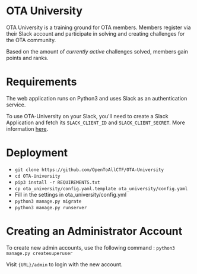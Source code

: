 # OTA University

OTA University is a training ground for OTA members.
Members register via their Slack account and participate in
solving and creating challenges for the OTA community.

Based on the amount of _currently active_ challenges solved,
members gain points and ranks.

# Requirements
The web application runs on Python3 and uses Slack as an
authentication service.

To use OTA-University on your Slack, you'll need to create a
Slack Application and fetch its `SLACK_CLIENT_ID` and `SLACK_CLIENT_SECRET`.
More information [here](https://api.slack.com/applications).

# Deployment
- `git clone https://github.com/OpenToAllCTF/OTA-University`
- `cd OTA-University`
- `pip3 install -r REQUIREMENTS.txt`
- `cp ota_university/config.yaml.template ota_university/config.yaml`
- Fill in the settings in ota_university/config.yml
- `python3 manage.py migrate`
- `python3 manage.py runserver`

# Creating an Administrator Account
To create new admin accounts, use the following command :
`python3 manage.py createsuperuser`

Visit `{URL}/admin` to login with the new account.
